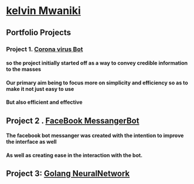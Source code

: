 # [kelvin Mwaniki ](https://kelvin169.github.io/kelvinMwaniki/)
## Portfolio Projects
### Project 1. [Corona virus Bot ](https://webchat.snatchbot.me/2d7fac783f74a5e528703986d0d2702f01dd35233435a0c67ca9f5282e3b98af)
#### so the project initially started off as a way to convey credible information to the masses 
#### Our primary aim being to focus more on simplicity and efficiency so as to make it not just easy to use 
#### But also efficient and effective 

## Project 2 . [FaceBook MessangerBot](https://www.messenger.com/t/ytfcoronavirusbot)
#### The facebook bot messanger was created with the intention to improve the interface as well 
#### As well as creating ease in the interaction with the bot.

## Project 3: [Golang NeuralNetwork](https://github.com/kelvin169/Golang-Neuralnet)

